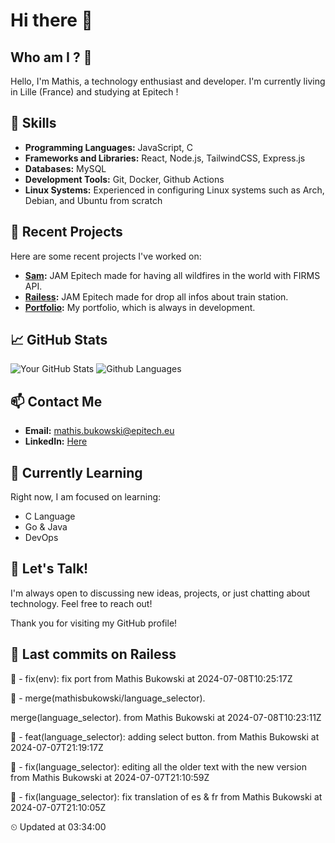 # Hi there 👋

## Who am I ? 🧐
Hello, I'm Mathis, a technology enthusiast and developer. 
I'm currently living in Lille (France) and studying at Epitech !

## 🌟 Skills
- **Programming Languages:** JavaScript, C
- **Frameworks and Libraries:** React, Node.js, TailwindCSS, Express.js
- **Databases:** MySQL
- **Development Tools:** Git, Docker, Github Actions
- **Linux Systems:** Experienced in configuring Linux systems such as Arch, Debian, and Ubuntu from scratch

## 🔭 Recent Projects
Here are some recent projects I've worked on:
- **[Sam](https://github.com/mathisbukowski/jam-03):** JAM Epitech made for having all wildfires in the world with FIRMS API.
- **[Railess](https://github.com/mathisbukowski/Railess):** JAM Epitech made for drop all infos about train station.
- **[Portfolio](https://mathisbukowski.fr):** My portfolio, which is always in development.

## 📈 GitHub Stats
![Your GitHub Stats](https://github-readme-stats.vercel.app/api?username=mathisbukowski&show_icons=true&theme=radical&v=1)
![Github Languages](https://github-readme-stats.vercel.app/api/top-langs?username=mathisbukowski&layout=compact&show_icons=true&theme=radical&v=1)


## 📫 Contact Me
- **Email:** [mathis.bukowski@epitech.eu](mailto:mathis.bukowski@epitech.eu)
- **LinkedIn:** [Here](https://www.linkedin.com/in/mathisbukowski/)

## 🌱 Currently Learning
Right now, I am focused on learning:
- C Language
- Go & Java
- DevOps

## 💬 Let's Talk!
I'm always open to discussing new ideas, projects, or just chatting about technology. Feel free to reach out!

Thank you for visiting my GitHub profile!


























































































































## 🚦 Last commits on Railess



🔸 - fix(env): fix port from Mathis Bukowski at 2024-07-08T10:25:17Z


🔸 - merge(mathisbukowski/language_selector).

merge(language_selector). from Mathis Bukowski at 2024-07-08T10:23:11Z


🔸 - feat(language_selector): adding select button. from Mathis Bukowski at 2024-07-07T21:19:17Z


🔸 - fix(language_selector): editing all the older text with the new version from Mathis Bukowski at 2024-07-07T21:10:59Z


🔸 - fix(language_selector): fix translation of es & fr from Mathis Bukowski at 2024-07-07T21:10:05Z


 ⏲ Updated at 03:34:00
